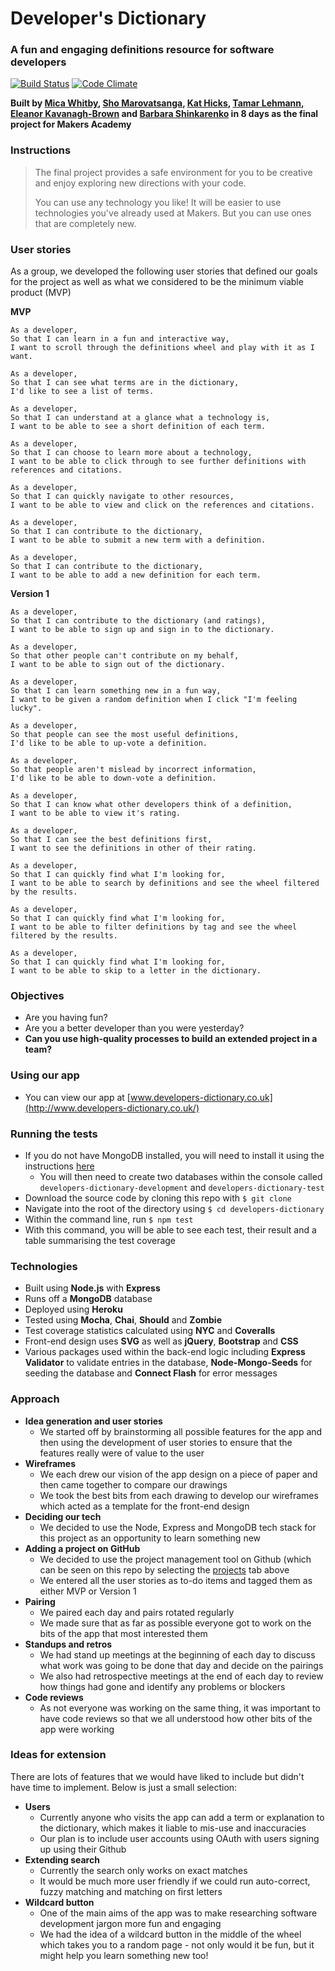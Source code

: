 # Developer's Dictionary
### A fun and engaging definitions resource for software developers

[![Build Status](https://travis-ci.org/KatHicks/developers-dictionary.svg?branch=master)](https://travis-ci.org/KatHicks/developers-dictionary) [![Code Climate](https://codeclimate.com/github/KatHicks/developers-dictionary/badges/gpa.svg)](https://codeclimate.com/github/KatHicks/developers-dictionary)

**Built by [Mica Whitby](https://github.com/MicaW), [Sho Marovatsanga](https://github.com/Taziva), [Kat Hicks](https://github.com/KatHicks), [Tamar Lehmann](https://github.com/tamarlehmann), [Eleanor Kavanagh-Brown](https://github.com/bnzene) and [Barbara Shinkarenko](https://github.com/varvarra) in 8 days as the final project for Makers Academy**

### Instructions

>The final project provides a safe environment for you to be creative and enjoy exploring new directions with your code.
>
>You can use any technology you like! It will be easier to use technologies you've already used at Makers. But you can use ones that are completely new.

### User stories

As a group, we developed the following user stories that defined our goals for the project as well as what we considered to be the minimum viable product (MVP)

**MVP**

```
As a developer,
So that I can learn in a fun and interactive way,
I want to scroll through the definitions wheel and play with it as I want.

As a developer,
So that I can see what terms are in the dictionary,
I'd like to see a list of terms.

As a developer,
So that I can understand at a glance what a technology is,
I want to be able to see a short definition of each term.

As a developer,
So that I can choose to learn more about a technology,
I want to be able to click through to see further definitions with references and citations.

As a developer,
So that I can quickly navigate to other resources,
I want to be able to view and click on the references and citations.

As a developer,
So that I can contribute to the dictionary,
I want to be able to submit a new term with a definition.

As a developer,
So that I can contribute to the dictionary,
I want to be able to add a new definition for each term.
```

  **Version 1**

```
As a developer,
So that I can contribute to the dictionary (and ratings),
I want to be able to sign up and sign in to the dictionary.

As a developer,
So that other people can't contribute on my behalf,
I want to be able to sign out of the dictionary.

As a developer,
So that I can learn something new in a fun way,
I want to be given a random definition when I click "I'm feeling lucky".

As a developer,
So that people can see the most useful definitions,
I'd like to be able to up-vote a definition.

As a developer,
So that people aren't mislead by incorrect information,
I'd like to be able to down-vote a definition.

As a developer,
So that I can know what other developers think of a definition,
I want to be able to view it's rating.

As a developer,
So that I can see the best definitions first,
I want to see the definitions in other of their rating.

As a developer,
So that I can quickly find what I'm looking for,
I want to be able to search by definitions and see the wheel filtered by the results.

As a developer,
So that I can quickly find what I'm looking for,
I want to be able to filter definitions by tag and see the wheel filtered by the results.

As a developer,
So that I can quickly find what I'm looking for,
I want to be able to skip to a letter in the dictionary.

```

### Objectives

* Are you having fun?
* Are you a better developer than you were yesterday?
* **Can you use high-quality processes to build an extended project in a team?**

### Using our app

* You can view our app at [www.developers-dictionary.co.uk](http://www.developers-dictionary.co.uk/)

### Running the tests

* If you do not have MongoDB installed, you will need to install it using the instructions [here](http://treehouse.github.io/installation-guides/mac/mongo-mac.html)
  * You will then need to create two databases within the console called `developers-dictionary-development` and `developers-dictionary-test`
* Download the source code by cloning this repo with `$ git clone`
* Navigate into the root of the directory using `$ cd developers-dictionary`
* Within the command line, run `$ npm test`
* With this command, you will be able to see each test, their result and a table summarising the test coverage

### Technologies

* Built using **Node.js** with **Express**
* Runs off a **MongoDB** database
* Deployed using **Heroku**
* Tested using **Mocha**, **Chai**, **Should** and **Zombie**
* Test coverage statistics calculated using **NYC** and **Coveralls**
* Front-end design uses **SVG** as well as **jQuery**, **Bootstrap** and **CSS**
* Various packages used within the back-end logic including **Express Validator** to validate entries in the database, **Node-Mongo-Seeds** for seeding the database and **Connect Flash** for error messages

### Approach

* **Idea generation and user stories**
  * We started off by brainstorming all possible features for the app and then using the development of user stories to ensure that the features really were of value to the user
* **Wireframes**
  * We each drew our vision of the app design on a piece of paper and then came together to compare our drawings
  * We took the best bits from each drawing to develop our wireframes which acted as a template for the front-end design
* **Deciding our tech**
  * We decided to use the Node, Express and MongoDB tech stack for this project as an opportunity to learn something new
* **Adding a project on GitHub**
  * We decided to use the project management tool on Github (which can be seen on this repo by selecting the [projects](https://github.com/KatHicks/developers-dictionary/projects/1) tab above
  * We entered all the user stories as to-do items and tagged them as either MVP or Version 1
* **Pairing**
  * We paired each day and pairs rotated regularly
  * We made sure that as far as possible everyone got to work on the bits of the app that most interested them
* **Standups and retros**
  * We had stand up meetings at the beginning of each day to discuss what work was going to be done that day and decide on the pairings
  * We also had retrospective meetings at the end of each day to review how things had gone and identify any problems or blockers
* **Code reviews**
  * As not everyone was working on the same thing, it was important to have code reviews so that we all understood how other bits of the app were working

### Ideas for extension

There are lots of features that we would have liked to include but didn't have time to implement. Below is just a small selection:

* **Users**
  * Currently anyone who visits the app can add a term or explanation to the dictionary, which makes it liable to mis-use and inaccuracies
  * Our plan is to include user accounts using OAuth with users signing up using their Github
* **Extending search**
  * Currently the search only works on exact matches
  * It would be much more user friendly if we could run auto-correct, fuzzy matching and matching on first letters
* **Wildcard button**
  * One of the main aims of the app was to make researching software development jargon more fun and engaging
  * We had the idea of a wildcard button in the middle of the wheel which takes you to a random page - not only would it be fun, but it might help you learn something new too!

